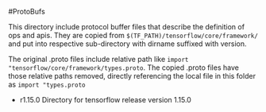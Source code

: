 #ProtoBufs

This directory include protocol buffer files that describe the definition of ops and apis. They are copied from `$(TF_PATH)/tensorflow/core/framework/` and put into respective sub-directory with dirname suffixed with version.

The original .proto files include relative path like `import "tensorflow/core/framework/types.proto`. The copied .proto files have those relative paths removed, directly referencing the local file in this folder as `import "types.proto`

- r1.15.0
Directory for tensorflow release version 1.15.0